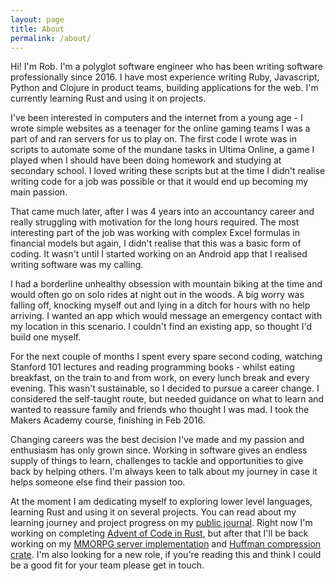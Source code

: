 ```yaml
---
layout: page
title: About
permalink: /about/
---
```


Hi! I'm Rob. I'm a polyglot software engineer who has been writing software professionally since 2016. I have most experience writing Ruby, Javascript, Python and Clojure in product teams, building applications for the web. I'm currently learning Rust and using it on projects.

I've been interested in computers and the internet from a young age - I wrote simple websites as a teenager for the online gaming teams I was a part of and ran servers for us to play on. The first code I wrote was in scripts to automate some of the mundane tasks in Ultima Online, a game I played when I should have been doing homework and studying at secondary school. I loved writing these scripts but at the time I didn't realise writing code for a job was possible or that it would end up becoming my main passion.

That came much later, after I was 4 years into an accountancy career and really struggling with motivation for the long hours required. The most interesting part of the job was working with complex Excel formulas in financial models but again, I didn't realise that this was a basic form of coding. It wasn't until I started working on an Android app that I realised writing software was my calling.

I had a borderline unhealthy obsession with mountain biking at the time and would often go on solo rides at night out in the woods. A big worry was falling off, knocking myself out and lying in a ditch for hours with no help arriving. I wanted an app which would message an emergency contact with my location in this scenario. I couldn't find an existing app, so thought I'd build one myself.

For the next couple of months I spent every spare second coding, watching Stanford 101 lectures and reading programming books - whilst eating breakfast, on the train to and from work, on every lunch break and every evening. This wasn't sustainable, so I decided to pursue a career change. I considered the self-taught route, but needed guidance on what to learn and wanted to reassure family and friends who thought I was mad. I took the Makers Academy course, finishing in Feb 2016.

Changing careers was the best decision I've made and my passion and enthusiasm has only grown since. Working in software gives an endless supply of things to learn, challenges to tackle and opportunities to give back by helping others. I'm always keen to talk about my journey in case it helps someone else find their passion too.

At the moment I am dedicating myself to exploring lower level languages, learning Rust and using it on several projects. You can read about my learning journey and project progress on my [public journal](/). Right now I'm working on completing [Advent of Code in Rust](https://github.com/thisdotrob/advent-of-code-2023), but after that I'll be back working on my [MMORPG server implementation](https://github.com/thisdotrob/rust-uo-server) and [Huffman compression crate](https://github.com/thisdotrob/rust_huffman_compression). I'm also looking for a new role, if you're reading this and think I could be a good fit for your team please get in touch.
